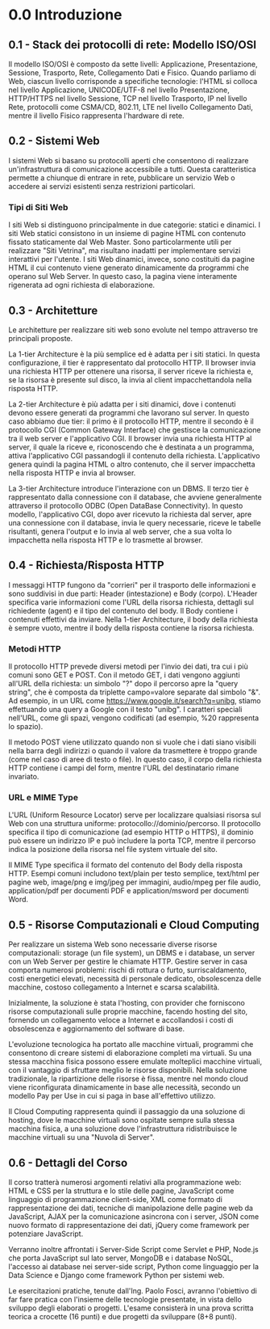 # 0.0  Introduzione

## 0.1 - Stack dei protocolli di rete: Modello ISO/OSI

Il modello ISO/OSI è composto da sette livelli: Applicazione, Presentazione, Sessione, Trasporto, Rete, Collegamento Dati e Fisico. Quando parliamo di Web, ciascun livello corrisponde a specifiche tecnologie: l'HTML si colloca nel livello Applicazione, UNICODE/UTF-8 nel livello Presentazione, HTTP/HTTPS nel livello Sessione, TCP nel livello Trasporto, IP nel livello Rete, protocolli come CSMA/CD, 802.11, LTE nel livello Collegamento Dati, mentre il livello Fisico rappresenta l'hardware di rete.

## 0.2 - Sistemi Web

I sistemi Web si basano su protocolli aperti che consentono di realizzare un'infrastruttura di comunicazione accessibile a tutti. Questa caratteristica permette a chiunque di entrare in rete, pubblicare un servizio Web o accedere ai servizi esistenti senza restrizioni particolari.

### Tipi di Siti Web

I siti Web si distinguono principalmente in due categorie: statici e dinamici. I siti Web statici consistono in un insieme di pagine HTML con contenuto fissato staticamente dal Web Master. Sono particolarmente utili per realizzare "Siti Vetrina", ma risultano inadatti per implementare servizi interattivi per l'utente. I siti Web dinamici, invece, sono costituiti da pagine HTML il cui contenuto viene generato dinamicamente da programmi che operano sul Web Server. In questo caso, la pagina viene interamente rigenerata ad ogni richiesta di elaborazione.

## 0.3 - Architetture

Le architetture per realizzare siti web sono evolute nel tempo attraverso tre principali proposte. 

La 1-tier Architecture è la più semplice ed è adatta per i siti statici. In questa configurazione, il tier è rappresentato dal protocollo HTTP. Il browser invia una richiesta HTTP per ottenere una risorsa, il server riceve la richiesta e, se la risorsa è presente sul disco, la invia al client impacchettandola nella risposta HTTP.

La 2-tier Architecture è più adatta per i siti dinamici, dove i contenuti devono essere generati da programmi che lavorano sul server. In questo caso abbiamo due tier: il primo è il protocollo HTTP, mentre il secondo è il protocollo CGI (Common Gateway Interface) che gestisce la comunicazione tra il web server e l'applicativo CGI. Il browser invia una richiesta HTTP al server, il quale la riceve e, riconoscendo che è destinata a un programma, attiva l'applicativo CGI passandogli il contenuto della richiesta. L'applicativo genera quindi la pagina HTML o altro contenuto, che il server impacchetta nella risposta HTTP e invia al browser.

La 3-tier Architecture introduce l'interazione con un DBMS. Il terzo tier è rappresentato dalla connessione con il database, che avviene generalmente attraverso il protocollo ODBC (Open DataBase Connectivity). In questo modello, l'applicativo CGI, dopo aver ricevuto la richiesta dal server, apre una connessione con il database, invia le query necessarie, riceve le tabelle risultanti, genera l'output e lo invia al web server, che a sua volta lo impacchetta nella risposta HTTP e lo trasmette al browser.

## 0.4 - Richiesta/Risposta HTTP

I messaggi HTTP fungono da "corrieri" per il trasporto delle informazioni e sono suddivisi in due parti: Header (intestazione) e Body (corpo). L'Header specifica varie informazioni come l'URL della risorsa richiesta, dettagli sul richiedente (agent) e il tipo del contenuto del body. Il Body contiene i contenuti effettivi da inviare. Nella 1-tier Architecture, il body della richiesta è sempre vuoto, mentre il body della risposta contiene la risorsa richiesta.

### Metodi HTTP

Il protocollo HTTP prevede diversi metodi per l'invio dei dati, tra cui i più comuni sono GET e POST. Con il metodo GET, i dati vengono aggiunti all'URL della richiesta: un simbolo "?" dopo il percorso apre la "query string", che è composta da triplette campo=valore separate dal simbolo "&". Ad esempio, in un URL come https://www.google.it/search?q=unibg, stiamo effettuando una query a Google con il testo "unibg". I caratteri speciali nell'URL, come gli spazi, vengono codificati (ad esempio, %20 rappresenta lo spazio).

Il metodo POST viene utilizzato quando non si vuole che i dati siano visibili nella barra degli indirizzi o quando il valore da trasmettere è troppo grande (come nel caso di aree di testo o file). In questo caso, il corpo della richiesta HTTP contiene i campi del form, mentre l'URL del destinatario rimane invariato.

### URL e MIME Type

L'URL (Uniform Resource Locator) serve per localizzare qualsiasi risorsa sul Web con una struttura uniforme: protocollo://dominio/percorso. Il protocollo specifica il tipo di comunicazione (ad esempio HTTP o HTTPS), il dominio può essere un indirizzo IP e può includere la porta TCP, mentre il percorso indica la posizione della risorsa nel file system virtuale del sito.

Il MIME Type specifica il formato del contenuto del Body della risposta HTTP. Esempi comuni includono text/plain per testo semplice, text/html per pagine web, image/png e img/jpeg per immagini, audio/mpeg per file audio, application/pdf per documenti PDF e application/msword per documenti Word.

## 0.5 - Risorse Computazionali e Cloud Computing

Per realizzare un sistema Web sono necessarie diverse risorse computazionali: storage (un file system), un DBMS e i database, un server con un Web Server per gestire le chiamate HTTP. Gestire server in casa comporta numerosi problemi: rischi di rottura o furto, surriscaldamento, costi energetici elevati, necessità di personale dedicato, obsolescenza delle macchine, costoso collegamento a Internet e scarsa scalabilità.

Inizialmente, la soluzione è stata l'hosting, con provider che forniscono risorse computazionali sulle proprie macchine, facendo hosting del sito, fornendo un collegamento veloce a Internet e accollandosi i costi di obsolescenza e aggiornamento del software di base.

L'evoluzione tecnologica ha portato alle macchine virtuali, programmi che consentono di creare sistemi di elaborazione completi ma virtuali. Su una stessa macchina fisica possono essere emulate molteplici macchine virtuali, con il vantaggio di sfruttare meglio le risorse disponibili. Nella soluzione tradizionale, la ripartizione delle risorse è fissa, mentre nel mondo cloud viene riconfigurata dinamicamente in base alle necessità, secondo un modello Pay per Use in cui si paga in base all'effettivo utilizzo.

Il Cloud Computing rappresenta quindi il passaggio da una soluzione di hosting, dove le macchine virtuali sono ospitate sempre sulla stessa macchina fisica, a una soluzione dove l'infrastruttura ridistribuisce le macchine virtuali su una "Nuvola di Server".

## 0.6 - Dettagli del Corso

Il corso tratterà numerosi argomenti relativi alla programmazione web: HTML e CSS per la struttura e lo stile delle pagine, JavaScript come linguaggio di programmazione client-side, XML come formato di rappresentazione dei dati, tecniche di manipolazione delle pagine web da JavaScript, AJAX per la comunicazione asincrona con i server, JSON come nuovo formato di rappresentazione dei dati, jQuery come framework per potenziare JavaScript.

Verranno inoltre affrontati i Server-Side Script come Servlet e PHP, Node.js che porta JavaScript sul lato server, MongoDB e i database NoSQL, l'accesso ai database nei server-side script, Python come linguaggio per la Data Science e Django come framework Python per sistemi web.

Le esercitazioni pratiche, tenute dall'Ing. Paolo Fosci, avranno l'obiettivo di far fare pratica con l'insieme delle tecnologie presentate, in vista dello sviluppo degli elaborati o progetti. L'esame consisterà in una prova scritta teorica a crocette (16 punti) e due progetti da sviluppare (8+8 punti).
